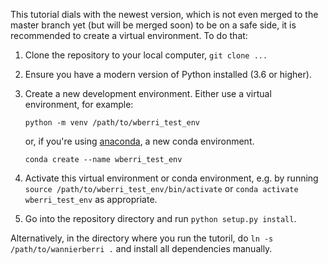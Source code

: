 This tutorial dials with the newest version, which is not even merged to the master branch yet 
(but will be merged soon) to be on a safe side, it is recommended to create a virtual 
environment. To do that:

1. Clone the repository to your local computer, `git clone ...`
2. Ensure you have a modern version of Python installed (3.6 or higher). 
3. Create a new development environment. Either use a virtual environment, for example:
   ```
   python -m venv /path/to/wberri_test_env
   ```
   or, if you're using [anaconda](), a new conda environment.
   ```
   conda create --name wberri_test_env
   ```
4. Activate this virtual environment or conda environment, e.g. by running 
   `source /path/to/wberri_test_env/bin/activate` or 
   `conda activate wberri_test_env` as appropriate.

5. Go into the repository directory and run `python setup.py install`.

Alternatively, in the directory where you run the tutoril, do `ln -s /path/to/wannierberri .`
and install all dependencies manually.
